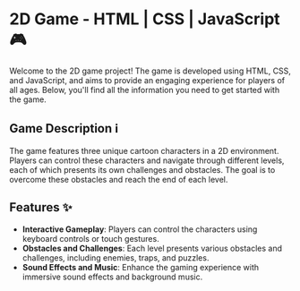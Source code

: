 # 2D Game - HTML | CSS | JavaScript 🎮

Welcome to the 2D game project! The game is developed using HTML, CSS, and JavaScript, and aims to provide an engaging experience for players of all ages. Below, you'll find all the information you need to get started with the game.

## Game Description ℹ️

The game features three unique cartoon characters in a 2D environment. Players can control these characters and navigate through different levels, each of which presents its own challenges and obstacles. The goal is to overcome these obstacles and reach the end of each level.

## Features ✨

- **Interactive Gameplay**: Players can control the characters using keyboard controls or touch gestures.
- **Obstacles and Challenges**: Each level presents various obstacles and challenges, including enemies, traps, and puzzles.
- **Sound Effects and Music**: Enhance the gaming experience with immersive sound effects and background music.


